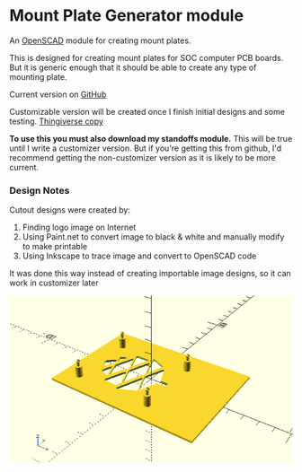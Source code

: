 # Mount Plate Generator module
An [OpenSCAD](http://www.openscad.org) module for creating mount plates.

This is designed for creating mount plates for SOC computer PCB boards.
But it is generic enough that it should be able to create any type of mounting plate.

Current version on [GitHub](https://github.com/snemetz/OpenSCAD-Modules/tree/master/pcb-mount-plate)

Customizable version will be created once I finish initial designs and some testing.
[Thingiverse copy](http://www.thingiverse.com/thing:1533164)


**To use this you must also download my standoffs module.**
This will be true until I write a customizer version.
But if you're getting this from github, I'd recommend getting the
non-customizer version as it is likely to be more current.

### Design Notes

Cutout designs were created by:

1. Finding logo image on Internet
2. Using Paint.net to convert image to black & white and manually modify to make printable
3. Using Inkscape to trace image and convert to OpenSCAD code

It was done this way instead of creating importable image designs, so it can work in customizer later

![Sample of what module can currently create](plate-sample-in-OpenSCAD.png)
